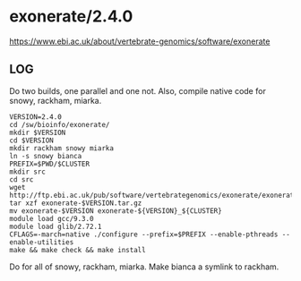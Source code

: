exonerate/2.4.0
===============

<https://www.ebi.ac.uk/about/vertebrate-genomics/software/exonerate>


LOG
---

Do two builds, one parallel and one not.  Also, compile native code for snowy, rackham, miarka.

    VERSION=2.4.0
    cd /sw/bioinfo/exonerate/
    mkdir $VERSION
    cd $VERSION
    mkdir rackham snowy miarka
    ln -s snowy bianca
    PREFIX=$PWD/$CLUSTER
    mkdir src
    cd src
    wget http://ftp.ebi.ac.uk/pub/software/vertebrategenomics/exonerate/exonerate-${VERSION}.tar.gz
    tar xzf exonerate-$VERSION.tar.gz 
    mv exonerate-$VERSION exonerate-${VERSION}_${CLUSTER}
    module load gcc/9.3.0
    module load glib/2.72.1
    CFLAGS=-march=native ./configure --prefix=$PREFIX --enable-pthreads --enable-utilities
    make && make check && make install

Do for all of snowy, rackham, miarka. Make bianca a symlink to rackham.

